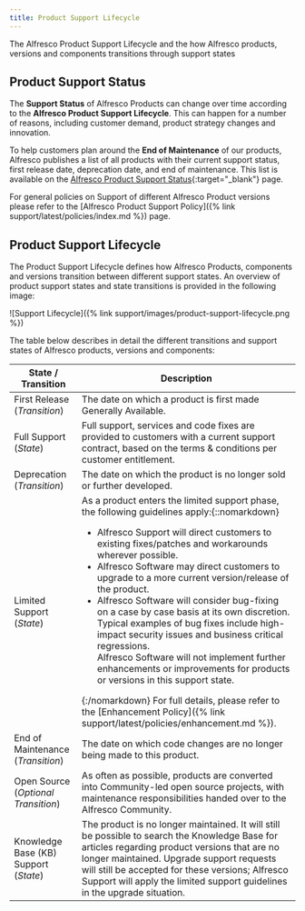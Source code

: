 ```yaml
---
title: Product Support Lifecycle
---
```


The Alfresco Product Support Lifecycle and the how Alfresco products, versions and components transitions through support states

## Product Support Status

The **Support Status** of Alfresco Products can change over time according to the **Alfresco Product Support Lifecycle**. This can happen for a number of reasons, including customer demand, product strategy changes and innovation.

To help customers plan around the **End of Maintenance** of our products, Alfresco publishes a list of all products with their current support status, first release date, deprecation date, and end of maintenance. This list is available on the [Alfresco Product Support Status](https://www.alfresco.com/services/subscription/technical-support/product-support-status){:target="_blank"} page.

For general policies on Support of different Alfresco Product versions please refer to the [Alfresco Product Support Policy]({% link support/latest/policies/index.md %}) page.

## Product Support Lifecycle

 The Product Support Lifecycle defines how Alfresco Products, components and versions transition between different support states. An overview of product support states and state transitions is provided in the following image:

![Support Lifecycle]({% link support/images/product-support-lifecycle.png %})

The table below describes in detail the different transitions and support states of Alfresco products, versions and components:

|State / Transition|Description|
|------------------|-----------|
|First Release (*Transition*)|The date on which a product is first made Generally Available.|
|Full Support (*State*)|Full support, services and code fixes are provided to customers with a current support contract, based on the terms & conditions per customer entitlement.|
|Deprecation (*Transition*)|The date on which the product is no longer sold or further developed.|
|Limited Support (*State*)|As a product enters the limited support phase, the following guidelines apply:{::nomarkdown}<ul><li>Alfresco Support will direct customers to existing fixes/patches and workarounds wherever possible. </li><li>Alfresco Software may direct customers to upgrade to a more current version/release of the product.</li><li>Alfresco Software will consider bug-fixing on a case by case basis at its own discretion. Typical examples of bug fixes include high-impact security issues and business critical regressions.</li></li>Alfresco Software will not implement further enhancements or improvements for products or versions in this support state.</li></ul>{:/nomarkdown} For full details, please refer to the [Enhancement Policy]({% link support/latest/policies/enhancement.md %}).|
|End of Maintenance (*Transition*)|The date on which code changes are no longer being made to this product.|
|Open Source (*Optional Transition*)|As often as possible, products are converted into Community-led open source projects, with maintenance responsibilities handed over to the Alfresco Community.|
|Knowledge Base (KB) Support (*State*)|The product is no longer maintained. It will still be possible to search the Knowledge Base for articles regarding product versions that are no longer maintained. Upgrade support requests will still be accepted for these versions; Alfresco Support will apply the limited support guidelines in the upgrade situation.|
